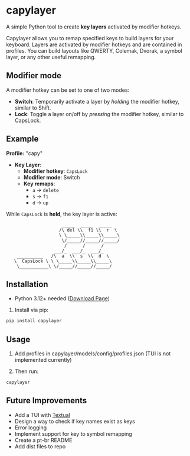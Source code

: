 # capylayer
A simple Python tool to create **key layers** activated by modifier hotkeys.

Capylayer allows you to remap specified keys to build layers for your keyboard. Layers are activated by modifier hotkeys and are contained in profiles. You can build layouts like QWERTY, Colemak, Dvorak, a symbol layer, or any other useful remapping.

## Modifier mode
A modifier hotkey can be set to one of two modes:
- **Switch**: Temporarily activate a layer by *holding* the modifier hotkey, similar to Shift.
- **Lock**: Toggle a layer on/off by *pressing* the modifier hotkey, similar to CapsLock.

## Example

**Profile:** "capy"
- **Key Layer:**
    - **Modifier hotkey**: `CapsLock`  
    - **Modifier mode**: Switch  
    - **Key remaps**:
        - `a` → `delete`
        - `s` → `f1`
        - `d` → `up`

While `CapsLock` is **held**, the key layer is active:
```
                     _____  _____  _____ 
                    /\ del \\  f1 \\  ↑  \ 
                    \ \_____\\_____\\_____\
                     \/_____//_____//_____/
                      /      /      / 
                  ___/_  ___/_  ___/_   
    __________   /\  a  \\  s  \\  d  \     
   \  CapsLock \ \ \_____\\_____\\_____\    
    \___________\ \/_____//_____//_____/  
```

## Installation

- Python 3.12+ needed ([Download Page](https://www.python.org/downloads/))

1. Install via pip:
```bash
pip install capylayer
```

## Usage
1. Add profiles in capylayer/models/config/profiles.json (TUI is not implemented currently)

2. Then run:
```bash
capylayer
```

## Future Improvements
- Add a TUI with [Textual](https://github.com/Textualize/textual)
- Design a way to check if key names exist as keys
- Error logging
- Implement support for key to symbol remapping
- Create a pt-br README
- Add dist files to repo